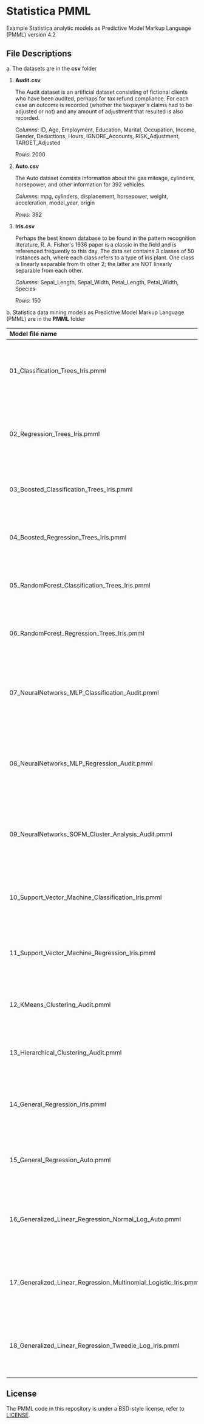 # Statistica PMML

Example Statistica analytic models as Predictive Model Markup Language (PMML) version 4.2

## File Descriptions<a name="files"></a>

a. The datasets are in the **csv** folder

1. **Audit.csv**

	The Audit dataset is an artificial dataset consisting of fictional clients who have been audited, perhaps for tax refund compliance. For each case an outcome is recorded (whether the taxpayer's claims had to be adjusted or not) and any amount of adjustment that resulted is also recorded.
	
	*Columns*: ID, Age, Employment, Education, Marital, Occupation, Income, Gender, Deductions, Hours, IGNORE_Accounts, RISK_Adjustment, TARGET_Adjusted
	
	*Rows*: 2000
		
2. **Auto.csv**

	The Auto dataset consists information about the gas mileage, cylinders, horsepower, and other information for 392 vehicles.
	
	*Columns*: mpg, cylinders, displacement, horsepower, weight, acceleration, model_year, origin
	
	*Rows*: 392
	
3. **Iris.csv**

	Perhaps the best known database to be found in the pattern recognition literature, R. A. Fisher's 1936 paper is a classic in the field and is referenced frequently to this day. The data set contains 3 classes of 50 instances ach, where each class refers to a type of iris plant.  One class is linearly separable from th other 2; the latter are NOT linearly separable from each other.
	
	*Columns*: Sepal_Length, Sepal_Width, Petal_Length, Petal_Width, Species
	
	*Rows*: 150
		
b. Statistica data mining models as Predictive Model Markup Language (PMML) are in the **PMML** folder

| Model file name												  | Description
| :---                                                            | :---: |
| 01_Classification_Trees_Iris.pmml                               | Classification model built using Statistica Classification and Regression Trees (CART) module on Iris dataset. |
| 02_Regression_Trees_Iris.pmml                                   | Regression model built using Statistica Classification and Regression Trees (CART) module on Iris dataset.|
| 03_Boosted_Classification_Trees_Iris.pmml                       | Classification model built using Statistica Boosted Trees module on Iris dataset. |
| 04_Boosted_Regression_Trees_Iris.pmml                           | Regression model built using Statistica Boosted Trees module on Iris dataset. |
| 05_RandomForest_Classification_Trees_Iris.pmml                  | Classification model built using Statistica Random Forests module on Iris dataset. |
| 06_RandomForest_Regression_Trees_Iris.pmml                      | Regression model built using Statistica Random Forests module on Iris dataset. |
| 07_NeuralNetworks_MLP_Classification_Audit.pmml                 | Classification (Multilayer Perceptron) model built using Statistica Neural Networks module on Audit dataset. |
| 08_NeuralNetworks_MLP_Regression_Audit.pmml                     | Regression (Multilayer Perceptron) model built using Statistica Neural Networks module on Audit dataset. |
| 09_NeuralNetworks_SOFM_Cluster_Analysis_Audit.pmml              | Cluster model based on the Kohonen algorithm, built using Statistica Neural Networks module on Audit dataset. |
| 10_Support_Vector_Machine_Classification_Iris.pmml              | Classification model built using Statistica Support Vector Machines (SVM) module on Iris dataset. |
| 11_Support_Vector_Machine_Regression_Iris.pmml                  | Regression model built using Statistica Support Vector Machines (SVM) module on Iris dataset. |
| 12_KMeans_Clustering_Audit.pmml                                 | Cluster model built using Statistica k-Means Cluster module on Audit dataset. |
| 13_Hierarchical_Clustering_Audit.pmml                           | Cluster model built using Statistica Tree Clustering module on Audit dataset. |
| 14_General_Regression_Iris.pmml                                 | Regression model built using Statistica General Linear Models (GLM) module on Iris dataset. |
| 15_General_Regression_Auto.pmml                                 | Regression model built using Statistica General Linear Models (GLM) module on Auto dataset. |
| 16_Generalized_Linear_Regression_Normal_Log_Auto.pmml           | Regression model built using Statistica Generalized Linear/Nonlinear models (GLZ) module on Auto dataset. |
| 17_Generalized_Linear_Regression_Multinomial_Logistic_Iris.pmml | Classification model built using Statistica Generalized Linear/Nonlinear models (GLZ) module on Iris dataset. |
| 18_Generalized_Linear_Regression_Tweedie_Log_Iris.pmml          | Regression model built using Statistica Generalized Linear/Nonlinear models (GLZ) module on Iris dataset. |
	
## License<a name="license"></a>

The PMML code in this repository is under a BSD-style license, refer to [LICENSE](https://github.com/kgunasek-projects/Statistica-PMML4/blob/master/LICENSE).